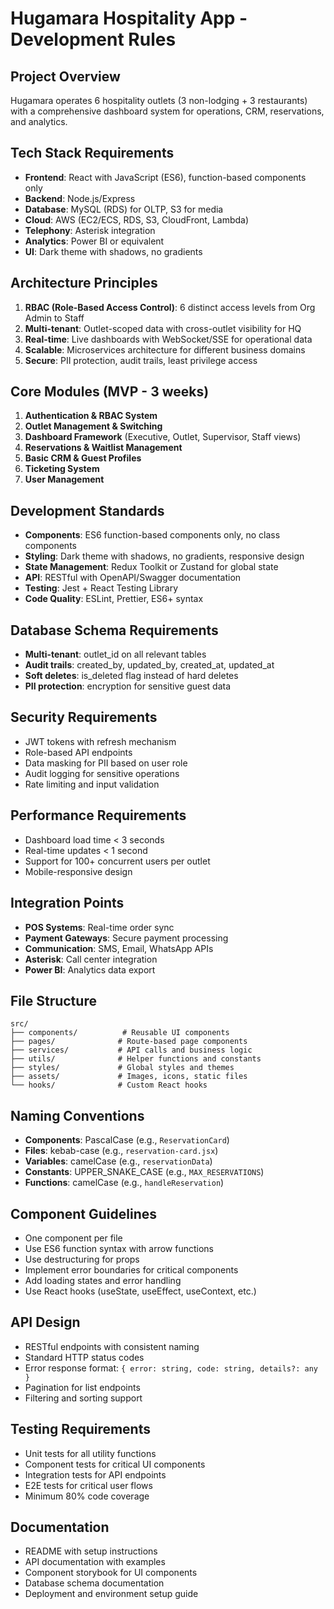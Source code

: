 # Hugamara Hospitality App - Development Rules

## Project Overview
Hugamara operates 6 hospitality outlets (3 non-lodging + 3 restaurants) with a comprehensive dashboard system for operations, CRM, reservations, and analytics.

## Tech Stack Requirements
- **Frontend**: React with JavaScript (ES6), function-based components only
- **Backend**: Node.js/Express
- **Database**: MySQL (RDS) for OLTP, S3 for media
- **Cloud**: AWS (EC2/ECS, RDS, S3, CloudFront, Lambda)
- **Telephony**: Asterisk integration
- **Analytics**: Power BI or equivalent
- **UI**: Dark theme with shadows, no gradients

## Architecture Principles
1. **RBAC (Role-Based Access Control)**: 6 distinct access levels from Org Admin to Staff
2. **Multi-tenant**: Outlet-scoped data with cross-outlet visibility for HQ
3. **Real-time**: Live dashboards with WebSocket/SSE for operational data
4. **Scalable**: Microservices architecture for different business domains
5. **Secure**: PII protection, audit trails, least privilege access

## Core Modules (MVP - 3 weeks)
1. **Authentication & RBAC System**
2. **Outlet Management & Switching**
3. **Dashboard Framework** (Executive, Outlet, Supervisor, Staff views)
4. **Reservations & Waitlist Management**
5. **Basic CRM & Guest Profiles**
6. **Ticketing System**
7. **User Management**

## Development Standards
- **Components**: ES6 function-based components only, no class components
- **Styling**: Dark theme with shadows, no gradients, responsive design
- **State Management**: Redux Toolkit or Zustand for global state
- **API**: RESTful with OpenAPI/Swagger documentation
- **Testing**: Jest + React Testing Library
- **Code Quality**: ESLint, Prettier, ES6+ syntax

## Database Schema Requirements
- **Multi-tenant**: outlet_id on all relevant tables
- **Audit trails**: created_by, updated_by, created_at, updated_at
- **Soft deletes**: is_deleted flag instead of hard deletes
- **PII protection**: encryption for sensitive guest data

## Security Requirements
- JWT tokens with refresh mechanism
- Role-based API endpoints
- Data masking for PII based on user role
- Audit logging for sensitive operations
- Rate limiting and input validation

## Performance Requirements
- Dashboard load time < 3 seconds
- Real-time updates < 1 second
- Support for 100+ concurrent users per outlet
- Mobile-responsive design

## Integration Points
- **POS Systems**: Real-time order sync
- **Payment Gateways**: Secure payment processing
- **Communication**: SMS, Email, WhatsApp APIs
- **Asterisk**: Call center integration
- **Power BI**: Analytics data export

## File Structure
```
src/
├── components/          # Reusable UI components
├── pages/              # Route-based page components
├── services/           # API calls and business logic
├── utils/              # Helper functions and constants
├── styles/             # Global styles and themes
├── assets/             # Images, icons, static files
└── hooks/              # Custom React hooks
```

## Naming Conventions
- **Components**: PascalCase (e.g., `ReservationCard`)
- **Files**: kebab-case (e.g., `reservation-card.jsx`)
- **Variables**: camelCase (e.g., `reservationData`)
- **Constants**: UPPER_SNAKE_CASE (e.g., `MAX_RESERVATIONS`)
- **Functions**: camelCase (e.g., `handleReservation`)

## Component Guidelines
- One component per file
- Use ES6 function syntax with arrow functions
- Use destructuring for props
- Implement error boundaries for critical components
- Add loading states and error handling
- Use React hooks (useState, useEffect, useContext, etc.)

## API Design
- RESTful endpoints with consistent naming
- Standard HTTP status codes
- Error response format: `{ error: string, code: string, details?: any }`
- Pagination for list endpoints
- Filtering and sorting support

## Testing Requirements
- Unit tests for all utility functions
- Component tests for critical UI components
- Integration tests for API endpoints
- E2E tests for critical user flows
- Minimum 80% code coverage

## Documentation
- README with setup instructions
- API documentation with examples
- Component storybook for UI components
- Database schema documentation
- Deployment and environment setup guide